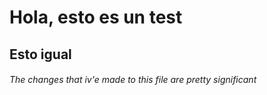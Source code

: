# Hola, esto es un test
## Esto igual
###### The changes that iv'e made to this file are pretty significant
